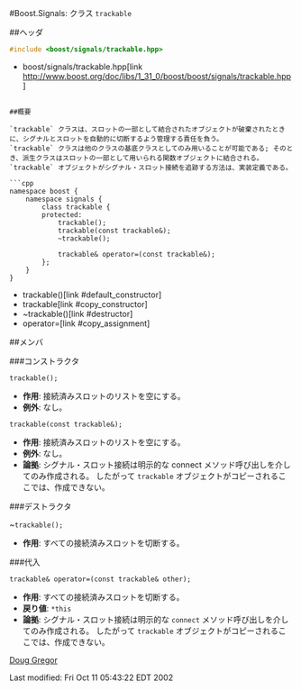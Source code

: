 #Boost.Signals: クラス `trackable`

##ヘッダ

```cpp
#include <boost/signals/trackable.hpp>
```
* boost/signals/trackable.hpp[link http://www.boost.org/doc/libs/1_31_0/boost/boost/signals/trackable.hpp]
```

##概要

`trackable` クラスは、スロットの一部として結合されたオブジェクトが破棄されたときに、シグナルとスロットを自動的に切断するよう管理する責任を負う。
`trackable` クラスは他のクラスの基底クラスとしてのみ用いることが可能である; そのとき、派生クラスはスロットの一部として用いられる関数オブジェクトに結合される。
`trackable` オブジェクトがシグナル・スロット接続を追跡する方法は、実装定義である。

```cpp
namespace boost {
	namespace signals {
		class trackable {
		protected:
			trackable();
			trackable(const trackable&);
			~trackable();

			trackable& operator=(const trackable&);
		};
	}
}
```
* trackable()[link #default_constructor]
* trackable[link #copy_constructor]
* ~trackable()[link #destructor]
* operator=[link #copy_assignment]

##メンバ

###コンストラクタ

<a name="default_constructor">`trackable();`</a>

- **作用**: 接続済みスロットのリストを空にする。
- **例外**: なし。

<a name="copy_constructor">`trackable(const trackable&);`</a>

- **作用**: 接続済みスロットのリストを空にする。
- **例外**: なし。
- **論拠**: シグナル・スロット接続は明示的な connect メソッド呼び出しを介してのみ作成される。
	したがって `trackable` オブジェクトがコピーされるここでは、作成できない。

###デストラクタ

<a name="destructor">~`trackable();`</a>

- **作用**: すべての接続済みスロットを切断する。

###代入

<a name="copy_assignment">`trackable& operator=(const trackable& other);`</a>

- **作用**: すべての接続済みスロットを切断する。
- **戻り値**: `*this`
- **論拠**: シグナル・スロット接続は明示的な `connect` メソッド呼び出しを介してのみ作成される。
	したがって `trackable` オブジェクトがコピーされるここでは、作成できない。

[Doug Gregor](http://www.cs.rpi.edu/~gregod)

Last modified: Fri Oct 11 05:43:22 EDT 2002

